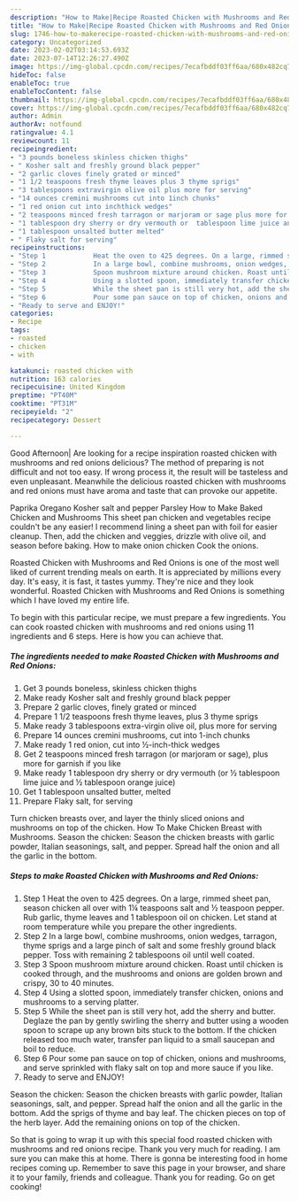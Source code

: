 ```yaml
---
description: "How to Make|Recipe Roasted Chicken with Mushrooms and Red Onions {That is Delicious"
title: "How to Make|Recipe Roasted Chicken with Mushrooms and Red Onions {That is Delicious"
slug: 1746-how-to-makerecipe-roasted-chicken-with-mushrooms-and-red-onions-that-is-delicious
category: Uncategorized
date: 2023-02-02T03:14:53.693Z
date: 2023-07-14T12:26:27.490Z
image: https://img-global.cpcdn.com/recipes/7ecafbddf03ff6aa/680x482cq70/roasted-chicken-with-mushrooms-and-red-onions-recipe-main-photo.jpg
hideToc: false
enableToc: true
enableTocContent: false
thumbnail: https://img-global.cpcdn.com/recipes/7ecafbddf03ff6aa/680x482cq70/roasted-chicken-with-mushrooms-and-red-onions-recipe-main-photo.jpg
cover: https://img-global.cpcdn.com/recipes/7ecafbddf03ff6aa/680x482cq70/roasted-chicken-with-mushrooms-and-red-onions-recipe-main-photo.jpg
author: Admin
authorAv: notfound
ratingvalue: 4.1
reviewcount: 11
recipeingredient:
- "3 pounds boneless skinless chicken thighs"
- " Kosher salt and freshly ground black pepper"
- "2 garlic cloves finely grated or minced"
- "1 1/2 teaspoons fresh thyme leaves plus 3 thyme sprigs"
- "3 tablespoons extravirgin olive oil plus more for serving"
- "14 ounces cremini mushrooms cut into 1inch chunks"
- "1 red onion cut into inchthick wedges"
- "2 teaspoons minced fresh tarragon or marjoram or sage plus more for garnish if you like"
- "1 tablespoon dry sherry or dry vermouth or  tablespoon lime juice and  tablespoon orange juice"
- "1 tablespoon unsalted butter melted"
- " Flaky salt for serving"
recipeinstructions:
- "Step 1            Heat the oven to 425 degrees. On a large, rimmed sheet pan, season chicken all over with 1¼ teaspoons salt and ½ teaspoon pepper. Rub garlic, thyme leaves and 1 tablespoon oil on chicken. Let stand at room temperature while you prepare the other ingredients."
- "Step 2            In a large bowl, combine mushrooms, onion wedges, tarragon, thyme sprigs and a large pinch of salt and some freshly ground black pepper. Toss with remaining 2 tablespoons oil until well coated."
- "Step 3            Spoon mushroom mixture around chicken. Roast until chicken is cooked through, and the mushrooms and onions are golden brown and crispy, 30 to 40 minutes."
- "Step 4            Using a slotted spoon, immediately transfer chicken, onions and mushrooms to a serving platter."
- "Step 5            While the sheet pan is still very hot, add the sherry and butter. Deglaze the pan by gently swirling the sherry and butter using a wooden spoon to scrape up any brown bits stuck to the bottom. If the chicken released too much water, transfer pan liquid to a small saucepan and boil to reduce."
- "Step 6            Pour some pan sauce on top of chicken, onions and mushrooms, and serve sprinkled with flaky salt on top and more sauce if you like."
- "Ready to serve and ENJOY!"
categories:
- Recipe
tags:
- roasted
- chicken
- with

katakunci: roasted chicken with 
nutrition: 163 calories
recipecuisine: United Kingdom
preptime: "PT40M"
cooktime: "PT31M"
recipeyield: "2"
recipecategory: Dessert

---
```



Good Afternoon| Are looking for a recipe inspiration roasted chicken with mushrooms and red onions delicious? The method of preparing is not difficult and not too easy. If wrong process it, the result will be tasteless and even unpleasant. Meanwhile the delicious roasted chicken with mushrooms and red onions must have aroma and taste that can provoke our appetite.





Paprika Oregano Kosher salt and pepper Parsley How to Make Baked Chicken and Mushrooms This sheet pan chicken and vegetables recipe couldn&#39;t be any easier! I recommend lining a sheet pan with foil for easier cleanup. Then, add the chicken and veggies, drizzle with olive oil, and season before baking. How to make onion chicken Cook the onions.

Roasted Chicken with Mushrooms and Red Onions is one of the most well liked of current trending meals on earth. It is appreciated by millions every day. It's easy, it is fast, it tastes yummy. They're nice and they look wonderful. Roasted Chicken with Mushrooms and Red Onions is something which I have loved my entire life.


To begin with this particular recipe, we must prepare a few ingredients. You can cook roasted chicken with mushrooms and red onions using 11 ingredients and 6 steps. Here is how you can achieve that.

<!--inarticleads1-->

##### The ingredients needed to make Roasted Chicken with Mushrooms and Red Onions:

1. Get 3 pounds boneless, skinless chicken thighs
1. Make ready  Kosher salt and freshly ground black pepper
1. Prepare 2 garlic cloves, finely grated or minced
1. Prepare 1 1/2 teaspoons fresh thyme leaves, plus 3 thyme sprigs
1. Make ready 3 tablespoons extra-virgin olive oil, plus more for serving
1. Prepare 14 ounces cremini mushrooms, cut into 1-inch chunks
1. Make ready 1 red onion, cut into ½-inch-thick wedges
1. Get 2 teaspoons minced fresh tarragon (or marjoram or sage), plus more for garnish if you like
1. Make ready 1 tablespoon dry sherry or dry vermouth (or ½ tablespoon lime juice and ½ tablespoon orange juice)
1. Get 1 tablespoon unsalted butter, melted
1. Prepare  Flaky salt, for serving


Turn chicken breasts over, and layer the thinly sliced onions and mushrooms on top of the chicken. How To Make Chicken Breast with Mushrooms. Season the chicken: Season the chicken breasts with garlic powder, Italian seasonings, salt, and pepper. Spread half the onion and all the garlic in the bottom. 

<!--inarticleads2-->

##### Steps to make Roasted Chicken with Mushrooms and Red Onions:

1. Step 1            Heat the oven to 425 degrees. On a large, rimmed sheet pan, season chicken all over with 1¼ teaspoons salt and ½ teaspoon pepper. Rub garlic, thyme leaves and 1 tablespoon oil on chicken. Let stand at room temperature while you prepare the other ingredients.
1. Step 2            In a large bowl, combine mushrooms, onion wedges, tarragon, thyme sprigs and a large pinch of salt and some freshly ground black pepper. Toss with remaining 2 tablespoons oil until well coated.
1. Step 3            Spoon mushroom mixture around chicken. Roast until chicken is cooked through, and the mushrooms and onions are golden brown and crispy, 30 to 40 minutes.
1. Step 4            Using a slotted spoon, immediately transfer chicken, onions and mushrooms to a serving platter.
1. Step 5            While the sheet pan is still very hot, add the sherry and butter. Deglaze the pan by gently swirling the sherry and butter using a wooden spoon to scrape up any brown bits stuck to the bottom. If the chicken released too much water, transfer pan liquid to a small saucepan and boil to reduce.
1. Step 6            Pour some pan sauce on top of chicken, onions and mushrooms, and serve sprinkled with flaky salt on top and more sauce if you like.
1. Ready to serve and ENJOY!

Season the chicken: Season the chicken breasts with garlic powder, Italian seasonings, salt, and pepper. Spread half the onion and all the garlic in the bottom. Add the sprigs of thyme and bay leaf. The chicken pieces on top of the herb layer. Add the remaining onions on top of the chicken. 

So that is going to wrap it up with this special food roasted chicken with mushrooms and red onions recipe. Thank you very much for reading. I am sure you can make this at home. There is gonna be interesting food in home recipes coming up. Remember to save this page in your browser, and share it to your family, friends and colleague. Thank you for reading. Go on get cooking!
